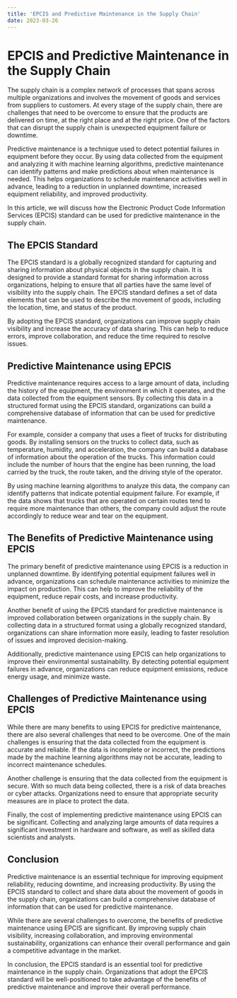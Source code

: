 ```yaml
---
title: 'EPCIS and Predictive Maintenance in the Supply Chain'
date: 2023-03-26
---
```


# EPCIS and Predictive Maintenance in the Supply Chain

The supply chain is a complex network of processes that spans across multiple organizations and involves the movement of goods and services from suppliers to customers. At every stage of the supply chain, there are challenges that need to be overcome to ensure that the products are delivered on time, at the right place and at the right price. One of the factors that can disrupt the supply chain is unexpected equipment failure or downtime.

Predictive maintenance is a technique used to detect potential failures in equipment before they occur. By using data collected from the equipment and analyzing it with machine learning algorithms, predictive maintenance can identify patterns and make predictions about when maintenance is needed. This helps organizations to schedule maintenance activities well in advance, leading to a reduction in unplanned downtime, increased equipment reliability, and improved productivity.

In this article, we will discuss how the Electronic Product Code Information Services (EPCIS) standard can be used for predictive maintenance in the supply chain. 

## The EPCIS Standard

The EPCIS standard is a globally recognized standard for capturing and sharing information about physical objects in the supply chain. It is designed to provide a standard format for sharing information across organizations, helping to ensure that all parties have the same level of visibility into the supply chain. The EPCIS standard defines a set of data elements that can be used to describe the movement of goods, including the location, time, and status of the product.

By adopting the EPCIS standard, organizations can improve supply chain visibility and increase the accuracy of data sharing. This can help to reduce errors, improve collaboration, and reduce the time required to resolve issues.

## Predictive Maintenance using EPCIS

Predictive maintenance requires access to a large amount of data, including the history of the equipment, the environment in which it operates, and the data collected from the equipment sensors. By collecting this data in a structured format using the EPCIS standard, organizations can build a comprehensive database of information that can be used for predictive maintenance.

For example, consider a company that uses a fleet of trucks for distributing goods. By installing sensors on the trucks to collect data, such as temperature, humidity, and acceleration, the company can build a database of information about the operation of the trucks. This information could include the number of hours that the engine has been running, the load carried by the truck, the route taken, and the driving style of the operator.

By using machine learning algorithms to analyze this data, the company can identify patterns that indicate potential equipment failure. For example, if the data shows that trucks that are operated on certain routes tend to require more maintenance than others, the company could adjust the route accordingly to reduce wear and tear on the equipment.

## The Benefits of Predictive Maintenance using EPCIS

The primary benefit of predictive maintenance using EPCIS is a reduction in unplanned downtime. By identifying potential equipment failures well in advance, organizations can schedule maintenance activities to minimize the impact on production. This can help to improve the reliability of the equipment, reduce repair costs, and increase productivity.

Another benefit of using the EPCIS standard for predictive maintenance is improved collaboration between organizations in the supply chain. By collecting data in a structured format using a globally recognized standard, organizations can share information more easily, leading to faster resolution of issues and improved decision-making.

Additionally, predictive maintenance using EPCIS can help organizations to improve their environmental sustainability. By detecting potential equipment failures in advance, organizations can reduce equipment emissions, reduce energy usage, and minimize waste.

## Challenges of Predictive Maintenance using EPCIS

While there are many benefits to using EPCIS for predictive maintenance, there are also several challenges that need to be overcome. One of the main challenges is ensuring that the data collected from the equipment is accurate and reliable. If the data is incomplete or incorrect, the predictions made by the machine learning algorithms may not be accurate, leading to incorrect maintenance schedules.

Another challenge is ensuring that the data collected from the equipment is secure. With so much data being collected, there is a risk of data breaches or cyber attacks. Organizations need to ensure that appropriate security measures are in place to protect the data.

Finally, the cost of implementing predictive maintenance using EPCIS can be significant. Collecting and analyzing large amounts of data requires a significant investment in hardware and software, as well as skilled data scientists and analysts.

## Conclusion

Predictive maintenance is an essential technique for improving equipment reliability, reducing downtime, and increasing productivity. By using the EPCIS standard to collect and share data about the movement of goods in the supply chain, organizations can build a comprehensive database of information that can be used for predictive maintenance.

While there are several challenges to overcome, the benefits of predictive maintenance using EPCIS are significant. By improving supply chain visibility, increasing collaboration, and improving environmental sustainability, organizations can enhance their overall performance and gain a competitive advantage in the market.

In conclusion, the EPCIS standard is an essential tool for predictive maintenance in the supply chain. Organizations that adopt the EPCIS standard will be well-positioned to take advantage of the benefits of predictive maintenance and improve their overall performance.

